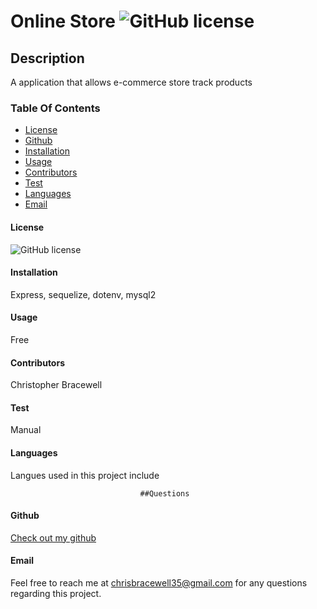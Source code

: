 
# Online Store   ![GitHub license](https://img.shields.io/badge/license-MIT-blue.svg)

## Description
A application that allows e-commerce store track products

### Table Of Contents
* [License](#license)
* [Github](#github)
* [Installation](#installation)
* [Usage](#usage)
* [Contributors](#contributors)
* [Test](#test)
* [Languages](#languages)
* [Email](#Email)
  

#### License
![GitHub license](https://img.shields.io/badge/license-MIT-blue.svg)

#### Installation
Express, sequelize, dotenv, mysql2

#### Usage 
Free

#### Contributors
Christopher Bracewell

#### Test
Manual

#### Languages

Langues used in this project include 

                                 ##Questions
#### Github
[Check out my github](https://github.com/Cbracewell30/online-store)

#### Email
Feel free to reach me at chrisbracewell35@gmail.com for any questions regarding this project.

